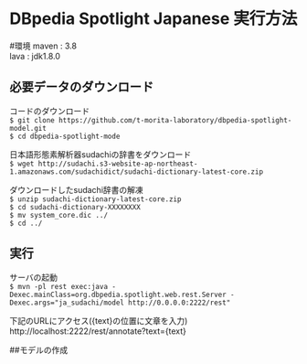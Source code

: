 # DBpedia Spotlight Japanese 実行方法

#環境
maven : 3.8  
lava : jdk1.8.0  

## 必要データのダウンロード  

コードのダウンロード  
` $ git clone https://github.com/t-morita-laboratory/dbpedia-spotlight-model.git `  
` $ cd dbpedia-spotlight-mode `   

  
日本語形態素解析器sudachiの辞書をダウンロード  
` $ wget http://sudachi.s3-website-ap-northeast-1.amazonaws.com/sudachidict/sudachi-dictionary-latest-core.zip `

  
ダウンロードしたsudachi辞書の解凍  
` $ unzip sudachi-dictionary-latest-core.zip `  
` $ cd sudachi-dictionary-XXXXXXXX `  
` $ mv system_core.dic ../ `  
` $ cd ../ `  

## 実行  

サーバの起動  
` $ mvn -pl rest exec:java -Dexec.mainClass=org.dbpedia.spotlight.web.rest.Server -Dexec.args="ja_sudachi/model http://0.0.0.0:2222/rest" `    


下記のURLにアクセス({text}の位置に文章を入力)  
http://localhost:2222/rest/annotate?text={text}

##モデルの作成
